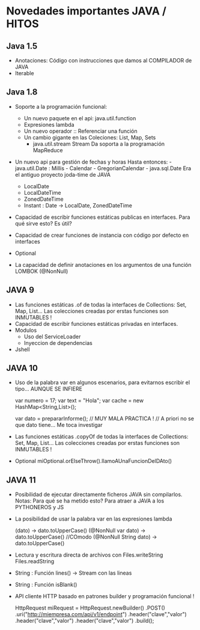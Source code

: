 # Novedades importantes JAVA / HITOS

## Java 1.5

- Anotaciones: Código con instrucciones que damos al COMPILADOR de JAVA
- Iterable

## Java 1.8

- Soporte a la programación funcional: 
    - Un nuevo paquete en el api: java.util.function
    - Expresiones lambda
    - Un nuevo operador ::                          Referenciar una función
    - Un cambio gigante en las Coleciones: List, Map, Sets
        - java.util.stream
                            Stream
                                    Da soporta a la programación MapReduce
- Un nuevo api para gestión de fechas y horas
    Hasta entonces: 
        - java.util.Date : Millis
        - Calendar
        - GregorianCalendar
        - java.sql.Date
    Era el antiguo proyecto joda-time de JAVA
    - LocalDate
    - LocalDateTime
    - ZonedDateTime
    - Instant : Date -> LocalDate, ZonedDateTime

- Capacidad de escribir funciones estáticas publicas en interfaces.
  Para qué sirve esto? Es útil?
- Capacidad de crear funciones de instancia con código por defecto en interfaces
- Optional
- La capacidad de definir anotaciones en los argumentos de una función LOMBOK (@NonNull)

## JAVA 9

- Las funciones estáticas .of de todas la interfaces de Collections: Set, Map, List...
    Las colecciones creadas por erstas funciones son INMUTABLES !
- Capacidad de escribir funciones estáticas privadas en interfaces.
- Modulos
  - Uso del ServiceLoader
  - Inyeccion de dependencias
- Jshell

## JAVA 10

- Uso de la palabra var en algunos escenarios, para evitarnos escribir el tipo...
  AUNQUE SE INFIERE


    var numero = 17;
    var text = "Hola";
    var cache = new HashMap<String,List<String>>();

    var dato = prepararInforme();     // MUY MALA PRACTICA ! 
      // A priori no se que dato tiene... Me toca investigar

- Las funciones estáticas .copyOf de todas la interfaces de Collections: Set, Map, List...
    Las colecciones creadas por erstas funciones son INMUTABLES !
- Optional
          miOptional.orElseThrow().llamoAUnaFuncionDelDAto()

## JAVA 11

- Posibilidad de ejecutar directamente ficheros JAVA sin compilarlos.
    Notas: Para qué se ha metido esto? Para atraer a JAVA a los PYTHONEROS y JS
- La posibilidad de usar la palabra var en las expresiones lambda


    (dato) -> dato.toUpperCase()
    (@NonNull var dato) -> dato.toUpperCase()       //COmodo
    (@NonNull String dato) -> dato.toUpperCase()


- Lectura y escritura directa de archivos con Files.writeString Files.readString
- String : Función lines() -> Stream con las lineas
- String : Función isBlank() 
- API cliente HTTP basado en patrones builder y programación funcional !


    HttpRequest miRequest = HttpRequest.newBuilder()
                                        .POST()
                                        .uri("http://miempresa.com/api/v1/endpoint")
                                        .header("clave","valor")
                                        .header("clave","valor")
                                        .header("clave","valor")
                                        .build();
